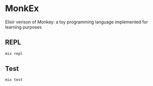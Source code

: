 # MonkEx

Elixir verison of Monkey: a toy programming language implemented for learning purposes

## REPL

```sh
mix repl
```


## Test 

```sh
mix test
```
